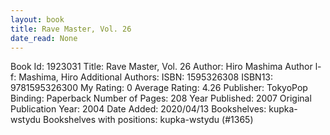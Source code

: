```yaml
---
layout: book
title: Rave Master, Vol. 26
date_read: None
---
```


Book Id: 1923031
Title: Rave Master, Vol. 26
Author: Hiro Mashima
Author l-f: Mashima, Hiro
Additional Authors: 
ISBN: 1595326308
ISBN13: 9781595326300
My Rating: 0
Average Rating: 4.26
Publisher: TokyoPop
Binding: Paperback
Number of Pages: 208
Year Published: 2007
Original Publication Year: 2004
Date Added: 2020/04/13
Bookshelves: kupka-wstydu
Bookshelves with positions: kupka-wstydu (#1365)

